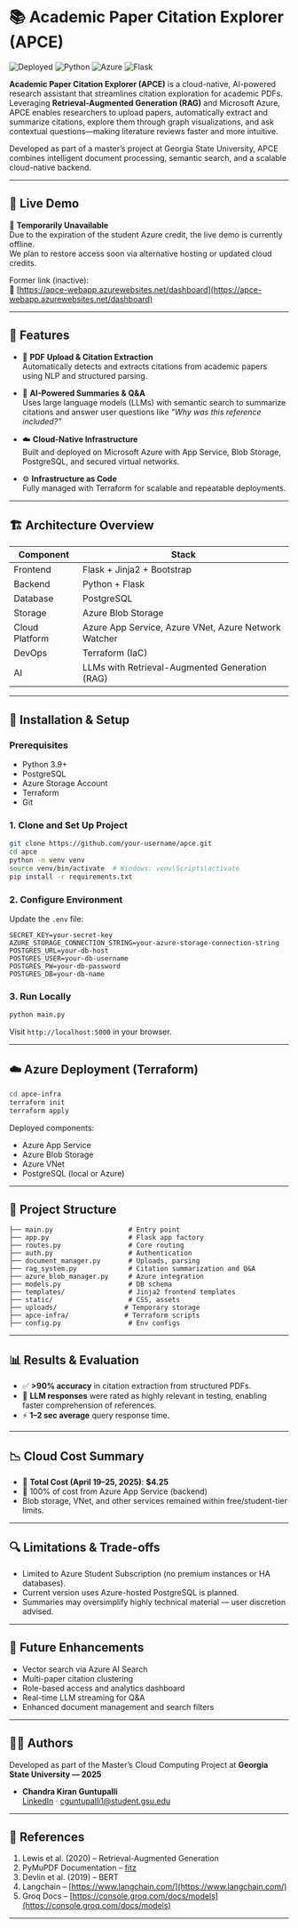 # 📚 Academic Paper Citation Explorer (APCE)

![Deployed](https://img.shields.io/badge/status-deployed-brightgreen)
![Python](https://img.shields.io/badge/python-3.9%2B-blue)
![Azure](https://img.shields.io/badge/cloud-Azure-blue)
![Flask](https://img.shields.io/badge/framework-Flask-orange)

**Academic Paper Citation Explorer (APCE)** is a cloud-native, AI-powered research assistant that streamlines citation exploration for academic PDFs. Leveraging **Retrieval-Augmented Generation (RAG)** and Microsoft Azure, APCE enables researchers to upload papers, automatically extract and summarize citations, explore them through graph visualizations, and ask contextual questions—making literature reviews faster and more intuitive.

Developed as part of a master’s project at Georgia State University, APCE combines intelligent document processing, semantic search, and a scalable cloud-native backend.

---

## 🚀 Live Demo

🔴 **Temporarily Unavailable**  
Due to the expiration of the student Azure credit, the live demo is currently offline.  
We plan to restore access soon via alternative hosting or updated cloud credits.

Former link (inactive):  
🔗 [https://apce-webapp.azurewebsites.net/dashboard](https://apce-webapp.azurewebsites.net/dashboard)

---

## 🧠 Features

- 📄 **PDF Upload & Citation Extraction**  
  Automatically detects and extracts citations from academic papers using NLP and structured parsing.

- 🧠 **AI-Powered Summaries & Q&A**  
  Uses large language models (LLMs) with semantic search to summarize citations and answer user questions like _"Why was this reference included?"_

- ☁️ **Cloud-Native Infrastructure**  
  Built and deployed on Microsoft Azure with App Service, Blob Storage, PostgreSQL, and secured virtual networks.

- ⚙️ **Infrastructure as Code**  
  Fully managed with Terraform for scalable and repeatable deployments.

---

## 🏗️ Architecture Overview

| Component | Stack |
|----------|-------|
| Frontend | Flask + Jinja2 + Bootstrap |
| Backend  | Python + Flask |
| Database | PostgreSQL |
| Storage  | Azure Blob Storage |
| Cloud Platform | Azure App Service, Azure VNet, Azure Network Watcher |
| DevOps | Terraform (IaC) |
| AI | LLMs with Retrieval-Augmented Generation (RAG) |

---

## 🔧 Installation & Setup

### Prerequisites

- Python 3.9+
- PostgreSQL
- Azure Storage Account
- Terraform
- Git

### 1. Clone and Set Up Project

```bash
git clone https://github.com/your-username/apce.git
cd apce
python -m venv venv
source venv/bin/activate  # Windows: venv\Scripts\activate
pip install -r requirements.txt
```

### 2. Configure Environment

Update the `.env` file:

```env
SECRET_KEY=your-secret-key
AZURE_STORAGE_CONNECTION_STRING=your-azure-storage-connection-string
POSTGRES_URL=your-db-host
POSTGRES_USER=your-db-username
POSTGRES_PW=your-db-password
POSTGRES_DB=your-db-name
```

### 3. Run Locally

```bash
python main.py
```

Visit `http://localhost:5000` in your browser.

---

## ☁️ Azure Deployment (Terraform)

```bash
cd apce-infra
terraform init
terraform apply
```

Deployed components:
- Azure App Service
- Azure Blob Storage
- Azure VNet
- PostgreSQL (local or Azure)

---

## 📁 Project Structure

```
├── main.py                   # Entry point
├── app.py                    # Flask app factory
├── routes.py                 # Core routing
├── auth.py                   # Authentication
├── document_manager.py       # Uploads, parsing
├── rag_system.py             # Citation summarization and Q&A
├── azure_blob_manager.py     # Azure integration
├── models.py                 # DB schema
├── templates/                # Jinja2 frontend templates
├── static/                   # CSS, assets
├── uploads/                 # Temporary storage
├── apce-infra/              # Terraform scripts
├── config.py                 # Env configs
```

---

## 📊 Results & Evaluation

- ✅ **>90% accuracy** in citation extraction from structured PDFs.
- 🧠 **LLM responses** were rated as highly relevant in testing, enabling faster comprehension of references.
- ⚡ **1–2 sec average** query response time.

---

## 📉 Cloud Cost Summary

- 💸 **Total Cost (April 19–25, 2025)**: **$4.25**
- 🚀 100% of cost from Azure App Service (backend)
- Blob storage, VNet, and other services remained within free/student-tier limits.

---

## 🔍 Limitations & Trade-offs

- Limited to Azure Student Subscription (no premium instances or HA databases).
- Current version uses Azure-hosted PostgreSQL is planned.
- Summaries may oversimplify highly technical material — user discretion advised.

---

## 🔮 Future Enhancements

- Vector search via Azure AI Search
- Multi-paper citation clustering
- Role-based access and analytics dashboard
- Real-time LLM streaming for Q&A
- Enhanced document management and search filters

---

## 👨‍💻 Authors

Developed as part of the Master’s Cloud Computing Project at **Georgia State University — 2025**

- **Chandra Kiran Guntupalli**  
  [LinkedIn](https://www.linkedin.com/in/gchandrakiran) · cguntupalli1@student.gsu.edu

---

## 📑 References

1. Lewis et al. (2020) – Retrieval-Augmented Generation  
2. PyMuPDF Documentation – [fitz](https://pymupdf.readthedocs.io)  
3. Devlin et al. (2019) – BERT  
4. Langchain – [https://www.langchain.com/](https://www.langchain.com/)  
5. Groq Docs – [https://console.groq.com/docs/models](https://console.groq.com/docs/models)

---